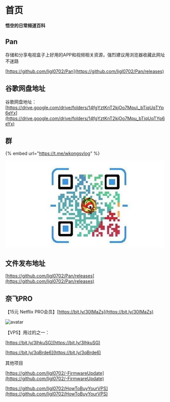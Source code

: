 # 首页

**悟空的日常频道百科**

## Pan

存储和分享电视盒子上好用的APP和视频相关资源，强烈建议用浏览器收藏此网址不迷路

[https://github.com/ligl0702/Pan](https://github.com/ligl0702/Pan/releases)

## 谷歌网盘地址

谷歌网盘地址：[https://drive.google.com/drive/folders/14fgYztKnT2kjOo7Mpu\_bTiqUqTYp6eYx](https://drive.google.com/drive/folders/14fgYztKnT2kjOo7Mpu_bTiqUqTYp6eYx)

## 群

{% embed url="https://t.me/wkongsvlog" %}

![](.gitbook/assets/111.jpg)

## 文件发布地址

[https://github.com/ligl0702/Pan/releases](https://github.com/ligl0702/Pan/releases)

## 奈飞PRO

【15元 Netflix PRO会员】[https://bit.ly/30IMaZs](https://bit.ly/30IMaZs)

![avatar](https://github.com/ligl0702/Pan/blob/master/%E5%BE%AE%E4%BF%A1%E5%9B%BE%E7%89%87_20201201113913.jpg?raw=true)

【VPS】用过的之一：

[https://bit.ly/3lhkuSG](https://bit.ly/3lhkuSG)

[https://bit.ly/3qBrde6](https://bit.ly/3qBrde6)

其他项目

[https://github.com/ligl0702/-FirmwareUpdate](https://github.com/ligl0702/-FirmwareUpdate)

[https://github.com/ligl0702/HowToBuyYourVPS](https://github.com/ligl0702/HowToBuyYourVPS)

